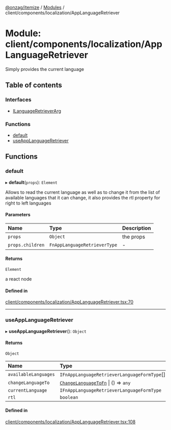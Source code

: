 [@onzag/itemize](../README.md) / [Modules](../modules.md) / client/components/localization/AppLanguageRetriever

# Module: client/components/localization/AppLanguageRetriever

Simply provides the current language

## Table of contents

### Interfaces

- [ILanguageRetrieverArg](../interfaces/client_components_localization_AppLanguageRetriever.ILanguageRetrieverArg.md)

### Functions

- [default](client_components_localization_AppLanguageRetriever.md#default)
- [useAppLanguageRetriever](client_components_localization_AppLanguageRetriever.md#useapplanguageretriever)

## Functions

### default

▸ **default**(`props`): `Element`

Allows to read the current language as well as to change it from
the list of available languages that it can change, it also provides
the rtl property for right to left languages

#### Parameters

| Name | Type | Description |
| :------ | :------ | :------ |
| `props` | `Object` | the props |
| `props.children` | `FnAppLanguageRetrieverType` | - |

#### Returns

`Element`

a react node

#### Defined in

[client/components/localization/AppLanguageRetriever.tsx:70](https://github.com/onzag/itemize/blob/73e0c39e/client/components/localization/AppLanguageRetriever.tsx#L70)

___

### useAppLanguageRetriever

▸ **useAppLanguageRetriever**(): `Object`

#### Returns

`Object`

| Name | Type |
| :------ | :------ |
| `availableLanguages` | `IFnAppLanguageRetrieverLanguageFormType`[] |
| `changeLanguageTo` | [`ChangeLanguageToFn`](client_internal_providers_locale_provider.md#changelanguagetofn) \| () => `any` |
| `currentLanguage` | `IFnAppLanguageRetrieverLanguageFormType` |
| `rtl` | `boolean` |

#### Defined in

[client/components/localization/AppLanguageRetriever.tsx:108](https://github.com/onzag/itemize/blob/73e0c39e/client/components/localization/AppLanguageRetriever.tsx#L108)
